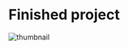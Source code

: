 # Finished project
![thumbnail](https://github.com/efekdemir/valorantStats/assets/64965372/9b30306e-bcfe-4342-a3ab-a61444d85c00)
